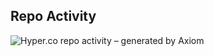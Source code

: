 ## Repo Activity
![Hyper.co repo activity – generated by Axiom](https://repobeats.axiom.co/api/embed/82448b83cb9cfee66d6af97142249ee65dfb30d0.svg "Repobeats analytics image")

